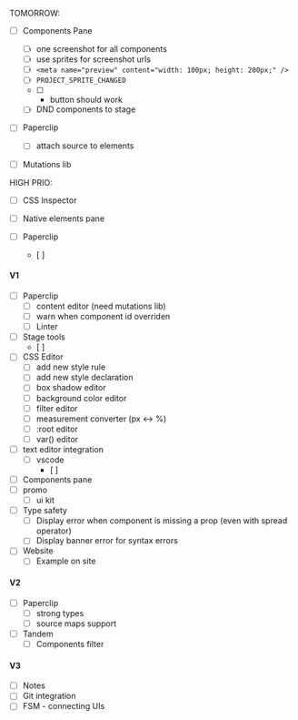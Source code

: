 TOMORROW:

- [ ] Components Pane
  - [ ] one screenshot for all components
  - [ ] use sprites for screenshot urls 
  - [ ] `<meta name="preview" content="width: 100px; height: 200px;" />`
  - [ ] `PROJECT_SPRITE_CHANGED`
  - [ ] + button should work
  - [ ] DND components to stage

- [ ] Paperclip
  - [ ] attach source to elements

- [ ] Mutations lib


HIGH PRIO:

- [ ] CSS Inspector


- [ ] Native elements pane


- [ ] Paperclip
  - [ ] 


#### V1

- [ ] Paperclip
  - [ ] content editor (need mutations lib)
  - [ ] warn when component id overriden
  - [ ] Linter
- [ ] Stage tools
  - [ ]
- [ ] CSS Editor
  - [ ] add new style rule
  - [ ] add new style declaration
  - [ ] box shadow editor
  - [ ] background color editor
  - [ ] filter editor
  - [ ] measurement converter (px <-> %)
  - [ ] :root editor
  - [ ] var() editor
- [ ] text editor integration
  - [ ] vscode
    - [ ] 
- [ ] Components pane
- [ ] promo
  - [ ] ui kit 
- [ ] Type safety
  - [ ] Display error when component is missing a prop (even with spread operator)
  - [ ] Display banner error for syntax errors
- [ ] Website
  - [ ] Example on site

#### V2

- [ ] Paperclip 
  - [ ] strong types
  - [ ] source maps support

- [ ] Tandem
  - [ ] Components filter

#### V3

- [ ] Notes
- [ ] Git integration
- [ ] FSM - connecting UIs